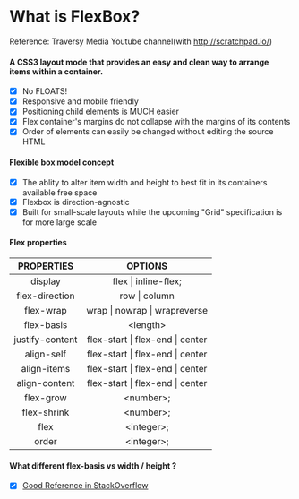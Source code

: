 # What is FlexBox?

Reference: Traversy Media Youtube channel(with http://scratchpad.io/)

#### A CSS3 layout mode that provides an easy and clean way to arrange items within a container.

- [x] No FLOATS!
- [x] Responsive and mobile friendly
- [x] Positioning child elements is MUCH easier
- [x] Flex container's margins do not collapse with the margins of its contents
- [x] Order of elements can easily be changed without editing the source HTML

#### Flexible box model concept

- [x] The ablity to alter item width and height to best fit in its containers available free space
- [x] Flexbox is direction-agnostic
- [x] Built for small-scale layouts while the upcoming "Grid" specification is for more large scale

#### Flex properties

PROPERTIES | OPTIONS
:---------:|:----------------------------:
display    | flex \| inline-flex;
flex-direction | row \| column
flex-wrap | wrap \| nowrap \| wrapreverse
flex-basis | \<length\>
justify-content | flex-start \| flex-end \| center
align-self | flex-start \| flex-end \| center
align-items | flex-start \| flex-end \| center
align-content | flex-start \| flex-end \| center
flex-grow | \<number\>;
flex-shrink | \<number\>;
flex | \<integer\>;
order | \<integer\>;

#### What different flex-basis vs width / height ?

* [x] [Good Reference in StackOverflow](https://stackoverflow.com/a/34355447)